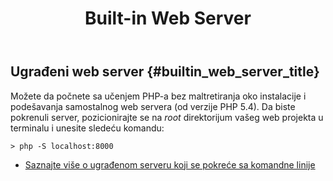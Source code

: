 ﻿---
title: Built-in Web Server
isChild: true
---

## Ugrađeni web server {#builtin_web_server_title}

Možete da počnete sa učenjem PHP-a bez maltretiranja oko instalacije i podešavanja samostalnog web servera (od verzije PHP 5.4). Da biste pokrenuli server, pozicionirajte se na _root_ direktorijum vašeg web projekta u terminalu i unesite sledeću komandu:

    > php -S localhost:8000

* [Saznajte više o ugrađenom serveru koji se pokreće sa komandne linije][cli-server]

[cli-server]: http://www.php.net/manual/en/features.commandline.webserver.php
